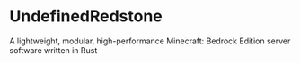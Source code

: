 # UndefinedRedstone
A lightweight, modular, high-performance Minecraft: Bedrock Edition server software written in Rust
